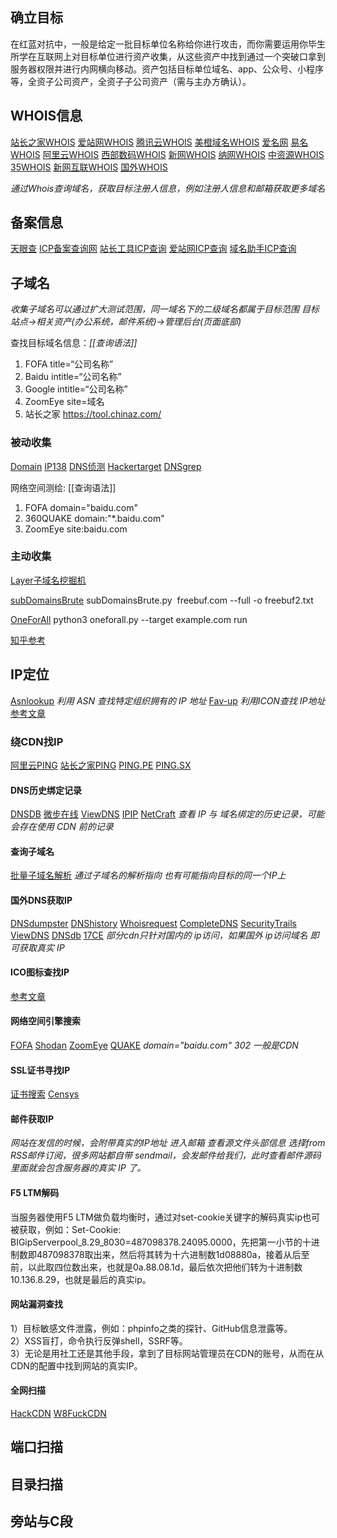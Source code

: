## 确立目标

在红蓝对抗中，一般是给定一批目标单位名称给你进行攻击，而你需要运用你毕生所学在互联网上对目标单位进行资产收集，从这些资产中找到通过一个突破口拿到服务器权限并进行内网横向移动。资产包括目标单位域名、app、公众号、小程序等，全资子公司资产，全资子子公司资产（需与主办方确认）。

## WHOIS信息

[站长之家WHOIS](https://whois.chinaz.com/)
[爱站网WHOIS](https://whois.aizhan.com/)
[腾讯云WHOIS](https://whois.cloud.tencent.com/)
[美橙域名WHOIS](https://whois.cndns.com/)
[爱名网](https://www.22.cn/domain/)
[易名WHOIS](https://whois.ename.net/)
[阿里云WHOIS](https://whois.aliyun.com/)
[西部数码WHOIS](https://whois.west.cn/)
[新网WHOIS](https://whois.xinnet.com/domain/whois/index.jsp)
[纳网WHOIS](http://whois.nawang.cn/)
[中资源WHOIS](https://www.zzy.cn/domain/whois.html)
[35WHOIS](https://cp.35.com/chinese/whois.php)
[新网互联WHOIS](https://www.dns.com.cn/show/domain/whois/index.do)
[国外WHOIS](https://who.is/)

*通过Whois查询域名，获取目标注册人信息，例如注册人信息和邮箱获取更多域名*

## 备案信息

[天眼查](https://www.tianyancha.com/)
[ICP备案查询网](https://www.beianx.cn/)
[站长工具ICP查询](https://icp.chinaz.com/)
[爱站网ICP查询](https://icp.aizhan.com/)
[域名助手ICP查询](https://cha.fute.com/)

## 子域名

*收集子域名可以通过扩大测试范围，同一域名下的二级域名都属于目标范围*
*目标站点->相关资产(办公系统，邮件系统)->管理后台(页面底部)*

查找目标域名信息：*[[查询语法]]*

1. FOFA title=“公司名称”
2. Baidu intitle=“公司名称”
3. Google intitle=“公司名称”
4. ZoomEye site=域名
5. 站长之家 https://tool.chinaz.com/

### 被动收集

[Domain](https://phpinfo.me/domain/)
[IP138](https://site.ip138.com/baidu.com/domain.htm)
[DNS侦测](https://dnsdumpster.com/)
[Hackertarget](https://hackertarget.com/find-dns-host-records/)
[DNSgrep](https://www.dnsgrep.cn/)

网络空间测绘: [[查询语法]]

1. FOFA domain="baidu.com"
2. 360QUAKE domain:"*.baidu.com"
3. ZoomEye site:baidu.com

### 主动收集

[Layer子域名挖掘机](https://github.com/euphrat1ca/LayerDomainFinder)

[subDomainsBrute](https://github.com/lijiejie/subDomainsBrute)
subDomainsBrute.py  freebuf.com --full -o freebuf2.txt

[OneForAll](https://github.com/shmilylty/OneForAll)
python3 oneforall.py --target example.com run

[知乎参考](https://zhuanlan.zhihu.com/p/106705198)

## IP定位

[Asnlookup](https://www.asnlookup.com/)
*利用 ASN 查找特定组织拥有的 IP 地址*
[Fav-up](https://github.com/pielco11/fav-up)
*利用ICON查找 IP地址*
[参考文章](https://blog.csdn.net/Aaron_Miller/article/details/117532626)

### 绕CDN找IP

[阿里云PING](https://zijian.aliyun.com/detect/ping)
[站长之家PING](https://ping.chinaz.com/)
[PING.PE](https://ping.pe)
[PING.SX](https://ping.sx/ping)

#### DNS历史绑定记录

[DNSDB](https://dnsdb.io/zh-cn/)
[微步在线](https://x.threatbook.com/)
[ViewDNS](https://viewdns.info/)
[IPIP](https://tools.ipip.net/cdn.php)
[NetCraft](https://sitereport.netcraft.com/)
*查看 IP 与 域名绑定的历史记录，可能会存在使用 CDN 前的记录*

#### 查询子域名

[批量子域名解析](http://tools.bugscaner.com/domain2ip.html)
*通过子域名的解析指向 也有可能指向目标的同一个IP上*

#### 国外DNS获取IP

[DNSdumpster](https://dnsdumpster.com/)
[DNShistory](https://dnshistory.org/)
[Whoisrequest](https://whoisrequest.com/history/)
[CompleteDNS](https://completedns.com/dns-history/)
[SecurityTrails](https://securitytrails.com/dns-trails)
[ViewDNS](https://viewdns.info/iphistory/)
[DNSdb](https://dnsdb.io/zh-cn)
[17CE](https://www.17ce.com/)
*部分cdn只针对国内的 ip访问，如果国外 ip访问域名 即可获取真实 IP*

#### ICO图标查找IP

[参考文章](https://blog.csdn.net/Aaron_Miller/article/details/117532626)

#### 网络空间引擎搜索

[FOFA](https://fofa.info/)
[Shodan](https://www.shodan.io/)
[ZoomEye](https://www.zoomeye.org/)
[QUAKE](https://quake.360.net/quake/#/index)
*domain="baidu.com" 302 一般是CDN*

#### SSL证书寻找IP

[证书搜索](https://crt.sh/)
[Censys](https://search.censys.io/certificates)

#### 邮件获取IP

*网站在发信的时候，会附带真实的IP地址 进入邮箱 查看源文件头部信息 选择from*
*RSS邮件订阅，很多网站都自带 sendmail，会发邮件给我们，此时查看邮件源码里面就会包含服务器的真实 IP 了。*

#### F5 LTM解码

当服务器使用F5 LTM做负载均衡时，通过对set-cookie关键字的解码真实ip也可被获取，例如：Set-Cookie: BIGipServerpool_8.29_8030=487098378.24095.0000，先把第一小节的十进制数即487098378取出来，然后将其转为十六进制数1d08880a，接着从后至前，以此取四位数出来，也就是0a.88.08.1d，最后依次把他们转为十进制数10.136.8.29，也就是最后的真实ip。

#### 网站漏洞查找

1）目标敏感文件泄露，例如：phpinfo之类的探针、GitHub信息泄露等。  
2）XSS盲打，命令执行反弹shell，SSRF等。  
3）无论是用社工还是其他手段，拿到了目标网站管理员在CDN的账号，从而在从CDN的配置中找到网站的真实IP。

#### 全网扫描

[HackCDN](https://github.com/superfish9/hackcdn)
[W8FuckCDN](https://github.com/boy-hack/w8fuckcdn)

## 端口扫描


## 目录扫描

## 旁站与C段

















